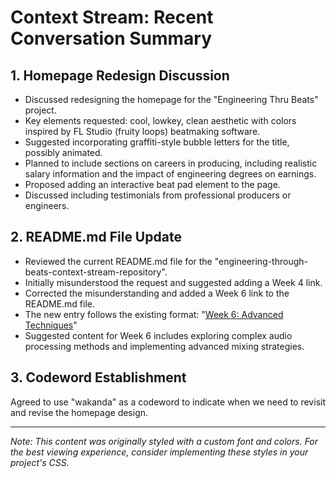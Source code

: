 # Context Stream: Recent Conversation Summary

## 1. Homepage Redesign Discussion

- Discussed redesigning the homepage for the "Engineering Thru Beats" project.
- Key elements requested: cool, lowkey, clean aesthetic with colors inspired by FL Studio (fruity loops) beatmaking software.
- Suggested incorporating graffiti-style bubble letters for the title, possibly animated.
- Planned to include sections on careers in producing, including realistic salary information and the impact of engineering degrees on earnings.
- Proposed adding an interactive beat pad element to the page.
- Discussed including testimonials from professional producers or engineers.

## 2. README.md File Update

- Reviewed the current README.md file for the "engineering-through-beats-context-stream-repository".
- Initially misunderstood the request and suggested adding a Week 4 link.
- Corrected the misunderstanding and added a Week 6 link to the README.md file.
- The new entry follows the existing format: "[Week 6: Advanced Techniques](Claude_Convo_Week6.md)"
- Suggested content for Week 6 includes exploring complex audio processing methods and implementing advanced mixing strategies.

## 3. Codeword Establishment

Agreed to use "wakanda" as a codeword to indicate when we need to revisit and revise the homepage design.

---

*Note: This content was originally styled with a custom font and colors. For the best viewing experience, consider implementing these styles in your project's CSS.*
